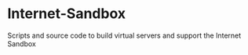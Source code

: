 # Internet-Sandbox
Scripts and source code to build virtual servers and support the Internet Sandbox
